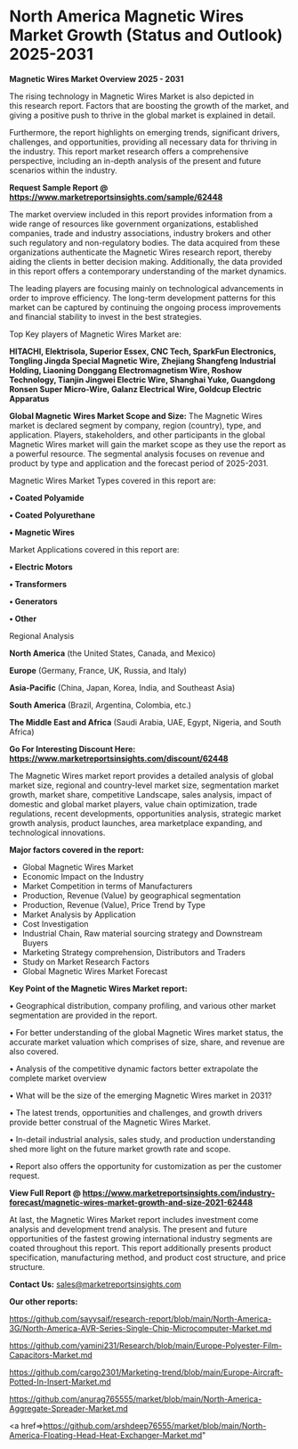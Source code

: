 # North America Magnetic Wires Market Growth (Status and Outlook) 2025-2031

<Strong> Magnetic Wires Market Overview 2025 - 2031</strong>

The rising technology in Magnetic Wires Market is also depicted in this research report. Factors that are boosting the growth of the market, and giving a positive push to thrive in the global market is explained in detail.

Furthermore, the report highlights on emerging trends, significant drivers, challenges, and opportunities, providing all necessary data for thriving in the industry. This report market research offers a comprehensive perspective, including an in-depth analysis of the present and future scenarios within the industry.

<strong>Request Sample Report @ <a href=https://www.marketreportsinsights.com/sample/62448>https://www.marketreportsinsights.com/sample/62448</a></strong>

The market overview included in this report provides information from a wide range of resources like government organizations, established companies, trade and industry associations, industry brokers and other such regulatory and non-regulatory bodies. The data acquired from these organizations authenticate the Magnetic Wires research report, thereby aiding the clients in better decision making. Additionally, the data provided in this report offers a contemporary understanding of the market dynamics.

The leading players are focusing mainly on technological advancements in order to improve efficiency. The long-term development patterns for this market can be captured by continuing the ongoing process improvements and financial stability to invest in the best strategies.

Top Key players of Magnetic Wires Market are:

<strong>HITACHI, Elektrisola, Superior Essex, CNC Tech, SparkFun Electronics, Tongling Jingda Special Magnetic Wire, Zhejiang Shangfeng Industrial Holding, Liaoning Donggang Electromagnetism Wire, Roshow Technology, Tianjin Jingwei Electric Wire, Shanghai Yuke, Guangdong Ronsen Super Micro-Wire, Galanz Electrical Wire, Goldcup Electric Apparatus</strong>

<strong><b>Global Magnetic Wires Market Scope and Size:</b></strong>
The Magnetic Wires market is declared segment by company, region (country), type, and application. Players, stakeholders, and other participants in the global Magnetic Wires market will gain the market scope as they use the report as a powerful resource. The segmental analysis focuses on revenue and product by type and application and the forecast period of 2025-2031.

Magnetic Wires Market Types covered in this report are:

<strong>• Coated Polyamide

• Coated Polyurethane

• Magnetic Wires</strong>

Market Applications covered in this report are:

<strong>• Electric Motors

• Transformers

• Generators

• Other</strong> 

Regional Analysis

<strong>North America</strong> (the United States, Canada, and Mexico)

<strong>Europe</strong> (Germany, France, UK, Russia, and Italy)

<strong>Asia-Pacific</strong> (China, Japan, Korea, India, and Southeast Asia)

<strong>South America</strong> (Brazil, Argentina, Colombia, etc.)

<strong>The Middle East and Africa</strong> (Saudi Arabia, UAE, Egypt, Nigeria, and South Africa)

<strong>Go For Interesting Discount Here: <a href=https://www.marketreportsinsights.com/discount/62448>https://www.marketreportsinsights.com/discount/62448</a></strong>

The Magnetic Wires market report provides a detailed analysis of global market size, regional and country-level market size, segmentation market growth, market share, competitive Landscape, sales analysis, impact of domestic and global market players, value chain optimization, trade regulations, recent developments, opportunities analysis, strategic market growth analysis, product launches, area marketplace expanding, and technological innovations.

<strong><b>Major factors covered in the report:</b></strong>
<ul>
  <li>Global Magnetic Wires Market </li>
  <li>Economic Impact on the Industry</li>
  <li>Market Competition in terms of Manufacturers</li>
  <li>Production, Revenue (Value) by geographical segmentation</li>
  <li>Production, Revenue (Value), Price Trend by Type</li>
  <li>Market Analysis by Application</li>
  <li>Cost Investigation</li>
  <li>Industrial Chain, Raw material sourcing strategy and Downstream Buyers</li>
  <li>Marketing Strategy comprehension, Distributors and Traders</li>
  <li>Study on Market Research Factors</li>
  <li>Global Magnetic Wires Market Forecast</li>
</ul>

<strong><b>Key Point of the Magnetic Wires Market report:</b></strong>

• Geographical distribution, company profiling, and various other market segmentation are provided in the report.

• For better understanding of the global Magnetic Wires market status, the accurate market valuation which comprises of size, share, and revenue are also covered.

• Analysis of the competitive dynamic factors better extrapolate the complete market overview

• What will be the size of the emerging Magnetic Wires market in 2031?

• The latest trends, opportunities and challenges, and growth drivers provide better construal of the Magnetic Wires Market.

• In-detail industrial analysis, sales study, and production understanding shed more light on the future market growth rate and scope.

• Report also offers the opportunity for customization as per the customer request.

<strong><b>View Full Report @ <a href=https://www.marketreportsinsights.com/industry-forecast/magnetic-wires-market-growth-and-size-2021-62448>https://www.marketreportsinsights.com/industry-forecast/magnetic-wires-market-growth-and-size-2021-62448</a></b></strong>


At last, the Magnetic Wires Market report includes investment come analysis and development trend analysis. The present and future opportunities of the fastest growing international industry segments are coated throughout this report. This report additionally presents product specification, manufacturing method, and product cost structure, and price structure.

<strong>Contact Us:</strong>
sales@marketreportsinsights.com

<strong>Our other reports:</strong>

<a href=https://github.com/sayysaif/research-report/blob/main/North-America-3G/North-America-AVR-Series-Single-Chip-Microcomputer-Market.md>https://github.com/sayysaif/research-report/blob/main/North-America-3G/North-America-AVR-Series-Single-Chip-Microcomputer-Market.md</a>

<a href=https://github.com/yamini231/Research/blob/main/Europe-Polyester-Film-Capacitors-Market.md>https://github.com/yamini231/Research/blob/main/Europe-Polyester-Film-Capacitors-Market.md</a>

<a href=https://github.com/cargo2301/Marketing-trend/blob/main/Europe-Aircraft-Potted-In-Insert-Market.md>https://github.com/cargo2301/Marketing-trend/blob/main/Europe-Aircraft-Potted-In-Insert-Market.md</a>

<a href=https://github.com/anurag765555/market/blob/main/North-America-Aggregate-Spreader-Market.md>https://github.com/anurag765555/market/blob/main/North-America-Aggregate-Spreader-Market.md</a>

<a href=>https://github.com/arshdeep76555/market/blob/main/North-America-Floating-Head-Heat-Exchanger-Market.md</a>"

